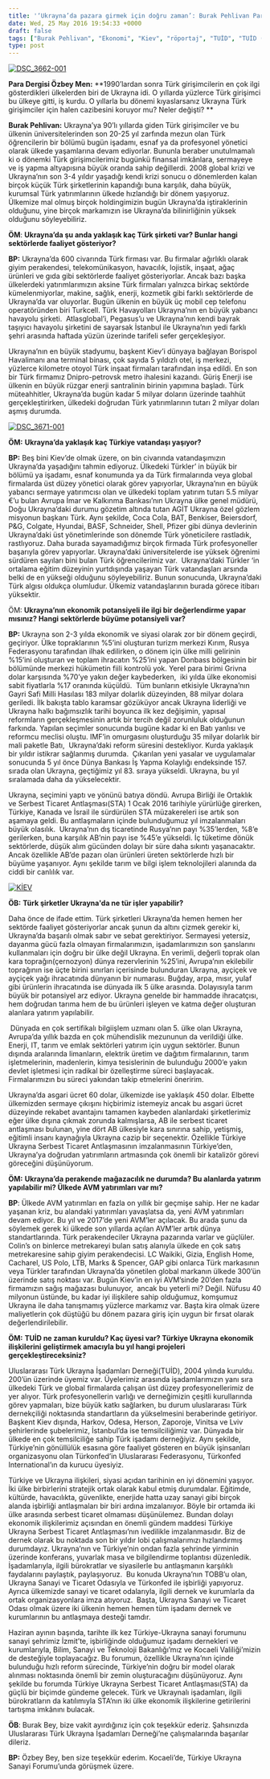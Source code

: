 ```yaml
---
title: '‘Ukrayna’da pazara girmek için doğru zaman’: Burak Pehlivan Para Dergisi Röportajı'
date: Wed, 25 May 2016 19:54:33 +0000
draft: false
tags: ["Burak Pehlivan", "Ekonomi", "Kiev", "röportaj", "TUİD", "TUİD (Türk Ukrayna İşadamları Derneği)", "Ukrayna", "Ukrayna Türk Toplumu", "Ukrayna Türk toplumu", "Ukrayna Türk yatırımları", "Uluslarası İlişkiler", "yatırım"]
type: post
---
```


[![DSC_3662-001](https://burakpehlivan.org/wp-content/uploads/2016/05/DSC_3662-001.jpg)](https://burakpehlivan.org/wp-content/uploads/2016/05/DSC_3662-001.jpg)




**Para Dergisi Özbey Men:** **1990’lardan sonra Türk girişimcilerin en çok ilgi gösterdikleri ülkelerden biri de Ukrayna idi. O yıllarda yüzlerce Türk girişimci bu ülkeye gitti, iş kurdu. O yıllarla bu dönemi kıyaslarsanız Ukrayna Türk girişimciler için halen cazibesini koruyor mu? Neler değişti? **




**Burak Pehlivan:** Ukrayna’ya 90’lı yıllarda giden Türk girişimciler ve bu ülkenin üniversitelerinden son 20-25 yıl zarfında mezun olan Türk öğrencilerin bir bölümü bugün işadamı, esnaf ya da profesyonel yönetici olarak ülkede yaşamlarına devam ediyorlar. Bununla beraber unutulmamalı ki o dönemki Türk girişimcilerimiz bugünkü finansal imkânlara, sermayeye ve iş yapma altyapısına büyük oranda sahip değillerdi. 2008 global krizi ve Ukrayna’nın son 3-4 yıldır yaşadığı kendi krizi sonucu o dönemlerden kalan birçok küçük Türk şirketlerinin kapandığı buna karşılık, daha büyük, kurumsal Türk yatırımlarının ülkede hızlandığı bir dönem yaşıyoruz. Ülkemize mal olmuş birçok holdingimizin bugün Ukrayna’da iştiraklerinin olduğunu, yine birçok markamızın ise Ukrayna’da bilinirliğinin yüksek olduğunu söyleyebiliriz. 




**ÖM**: **Ukrayna’da şu anda yaklaşık kaç Türk şirketi var? Bunlar hangi sektörlerde faaliyet gösteriyor?**




**BP:** Ukrayna’da 600 civarında Türk firması var. Bu firmalar ağırlıklı olarak giyim perakendesi, telekomünikasyon, havacılık, lojistik, inşaat, ağaç ürünleri ve gıda gibi sektörlerde faaliyet gösteriyorlar. Ancak bazı başka ülkelerdeki yatırımlarımızın aksine Türk firmaları yalnızca birkaç sektörde kümelenmiyorlar, makine, sağlık, enerji, kozmetik gibi farklı sektörlerde de Ukrayna’da var oluyorlar. Bugün ülkenin en büyük üç mobil cep telefonu operatöründen biri Turkcell. Türk Havayolları Ukrayna’nın en büyük yabancı havayolu şirketi.  Atlasglobal’i, Pegasus’u ve Ukrayna’nın kendi bayrak taşıyıcı havayolu şirketini de sayarsak İstanbul ile Ukrayna’nın yedi farklı şehri arasında haftada yüzün üzerinde tarifeli sefer gerçekleşiyor. 




Ukrayna’nın en büyük stadyumu, başkent Kiev’i dünyaya bağlayan Borispol Havalimanı ana terminal binası, çok sayıda 5 yıldızlı otel, iş merkezi, yüzlerce kilometre otoyol Türk inşaat firmaları tarafından inşa edildi. En son bir Türk firmamız Dnipro-petrovsk metro ihalesini kazandı. Güriş Enerji ise ülkenin en büyük rüzgar enerji santralinin birinin yapımına başladı. Türk müteahhitler, Ukrayna’da bugün kadar 5 milyar doların üzerinde taahhüt gerçekleştirirken, ülkedeki doğrudan Türk yatırımlarının tutarı 2 milyar doları aşmış durumda. 




[![DSC_3671-001](https://burakpehlivan.org/wp-content/uploads/2016/05/DSC_3671-001.jpg)](https://burakpehlivan.org/wp-content/uploads/2016/05/DSC_3671-001.jpg)




**ÖM:** **Ukrayna’da yaklaşık kaç Türkiye vatandaşı yaşıyor?**




**BP:** Beş bini Kiev’de olmak üzere, on bin civarında vatandaşımızın Ukrayna’da yaşadığını tahmin ediyoruz. Ülkedeki Türkler’ in büyük bir bölümü ya işadamı, esnaf konumunda ya da Türk firmalarında veya global firmalarda üst düzey yönetici olarak görev yapıyorlar, Ukrayna’nın en büyük yabancı sermaye yatırımcısı olan ve ülkedeki toplam yatırım tutarı 5.5 milyar €’u bulan Avrupa İmar ve Kalkınma Bankası’nın Ukrayna ülke genel müdürü, Doğu Ukrayna’daki durumu gözetim altında tutan AGİT Ukrayna özel gözlem misyonun başkanı Türk. Aynı şekilde, Coca Cola, BAT, Benkiser, Beiersdorf, P&G, Colgate, Hyundai, BASF, Schneider, Shell, Pfizer gibi dünya devlerinin Ukrayna’daki üst yönetimlerinde son dönemde Türk yöneticilere rastladık, rastlıyoruz. Daha burada sayamadığımız birçok firmada Türk profesyoneller başarıyla görev yapıyorlar. Ukrayna’daki üniversitelerde ise yüksek öğrenimi sürdüren sayıları bini bulan Türk öğrencilerimiz var.  Ukrayna’daki Türkler ‘in ortalama eğitim düzeyinin yurtdışında yaşayan Türk vatandaşları arsında belki de en yükseği olduğunu söyleyebiliriz. Bunun sonucunda, Ukrayna’daki Türk algısı oldukça olumludur. Ülkemiz vatandaşlarının burada görece itibarı yüksektir. 




ÖM: **Ukrayna’nın ekonomik potansiyeli ile ilgi bir değerlendirme yapar mısınız? Hangi sektörlerde büyüme potansiyeli var?**




**BP:** Ukrayna son 2-3 yılda ekonomik ve siyasi olarak zor bir dönem geçirdi, geçiriyor. Ülke topraklarının %5’ini oluşturan turizm merkezi Kırım, Rusya Federasyonu tarafından ilhak edilirken, o dönem için ülke milli gelirinin %15’ini oluşturan ve toplam ihracatın %25’ini yapan Donbass bölgesinin bir bölümünde merkezi hükümetin fiili kontrolü yok. Yerel para birimi Grivna dolar karşısında %70’ye yakın değer kaybederken,  iki yılda ülke ekonomisi sabit fiyatlarla %17 oranında küçüldü.  Tüm bunların etkisiyle Ukrayna’nın Gayri Safi Milli Hasılası 183 milyar dolarlık düzeyinden, 88 milyar dolara geriledi. İlk bakışta tablo karamsar gözüküyor ancak Ukrayna liderliği ve Ukrayna halkı bağımsızlık tarihi boyunca ilk kez değişimin, yapısal reformların gerçekleşmesinin artık bir tercih değil zorunluluk olduğunun farkında. Yapılan seçimler sonucunda bugüne kadar ki en Batı yanlısı ve reformcu meclisi oluştu. IMF’in omurgasını oluşturduğu 35 milyar dolarlık bir mali paketle Batı,  Ukrayna’daki reform süresini destekliyor. Kurda yaklaşık bir yıldır istikrar sağlanmış durumda.  Çıkarılan yeni yasalar ve uygulamalar sonucunda 5 yıl önce Dünya Bankası İş Yapma Kolaylığı endeksinde 157. sırada olan Ukrayna, geçtiğimiz yıl 83. sıraya yükseldi. Ukrayna, bu yıl sıralamada daha da yükselecektir. 




Ukrayna, seçimini yaptı ve yönünü batıya döndü. Avrupa Birliği ile Ortaklık ve Serbest Ticaret Antlaşması(STA) 1 Ocak 2016 tarihiyle yürürlüğe girerken, Türkiye, Kanada ve İsrail ile sürdürülen STA müzakereleri ise artık son aşamaya geldi. Bu antlaşmaların içinde bulunduğumuz yıl imzalanmaları büyük olasılık.  Ukrayna’nın dış ticaretinde Rusya’nın payı %35’lerden, %8’e gerilerken, buna karşılık AB’nin payı ise %45’e yükseldi. İç tüketime dönük sektörlerde, düşük alım gücünden dolayı bir süre daha sıkıntı yaşanacaktır. Ancak özellikle AB’de pazarı olan ürünleri üreten sektörlerde hızlı bir büyüme yaşanıyor. Aynı şekilde tarım ve bilgi işlem teknolojileri alanında da ciddi bir canlılık var. 




[![KİEV](https://burakpehlivan.org/wp-content/uploads/2016/05/KİEV.jpg)](https://burakpehlivan.org/wp-content/uploads/2016/05/KİEV.jpg)




**ÖB:** **Türk şirketler Ukrayna'da ne tür işler yapabilir?**




Daha önce de ifade ettim. Türk şirketleri Ukrayna’da hemen hemen her sektörde faaliyet gösteriyorlar ancak şunun da altını çizmek gerekir ki, Ukrayna’da başarılı olmak sabır ve sebat gerektiriyor. Sermayesi yetersiz, dayanma gücü fazla olmayan firmalarımızın, işadamlarımızın son şanslarını kullanmaları için doğru bir ülke değil Ukrayna. En verimli, değerli toprak olan kara toprağın(çernozyon) dünya rezervlerinin %25’ini, Avrupa’nın ekilebilir toprağının ise üçte birini sınırları içerisinde bulunduran Ukrayna, ayçiçek ve ayçiçek yağı ihracatında dünyanın bir numarası. Buğday, arpa, mısır, yulaf gibi ürünlerin ihracatında ise dünyada ilk 5 ülke arasında. Dolayısıyla tarım büyük bir potansiyel arz ediyor. Ukrayna genelde bir hammadde ihracatçısı, hem doğrudan tarıma hem de bu ürünleri işleyen ve katma değer oluşturan alanlara yatırım yapılabilir.




 Dünyada en çok sertifikalı bilgiişlem uzmanı olan 5. ülke olan Ukrayna, Avrupa’da yıllık bazda en çok mühendislik mezununun da verildiği ülke. Enerji, IT, tarım ve emlak sektörleri yatırım için uygun sektörler. Bunun dışında aralarında limanların, elektrik üretim ve dağıtım firmalarının, tarım işletmelerinin, madenlerin, kimya tesislerinin de bulunduğu 2000’e yakın devlet işletmesi için radikal bir özelleştirme süreci başlayacak. Firmalarımızın bu süreci yakından takip etmelerini öneririm. 




Ukrayna’da asgari ücret 60 dolar, ülkemizde ise yaklaşık 450 dolar. Elbette ülkemizden sermaye çıkışını hiçbirimiz istemeyiz ancak bu asgari ücret düzeyinde rekabet avantajını tamamen kaybeden alanlardaki şirketlerimiz eğer ülke dışına çıkmak zorunda kalmışlarsa, AB ile serbest ticaret antlaşması bulunan, yine dört AB ülkesiyle kara sınırına sahip, yetişmiş, eğitimli insanı kaynağıyla Ukrayna cazip bir seçenektir. Özellikle Türkiye Ukrayna Serbest Ticaret Antlaşmasının imzalanmasının Türkiye’den, Ukrayna’ya doğrudan yatırımların artmasında çok önemli bir katalizör görevi göreceğini düşünüyorum. 




**ÖM:** **Ukrayna’da perakende mağazacılık ne durumda? Bu alanlarda yatırım yapılabilir mi? Ülkede AVM yatırımları var mı?**




**BP**: Ülkede AVM yatırımları en fazla on yıllık bir geçmişe sahip. Her ne kadar yaşanan kriz, bu alandaki yatırımları yavaşlatsa da, yeni AVM yatırımları devam ediyor. Bu yıl ve 2017’de yeni AVM’ler açılacak. Bu arada şunu da söylemek gerek ki ülkede son yıllarda açılan AVM’ler artık dünya standartlarında. Türk perakendeciler Ukrayna pazarında varlar ve güçlüler. Colin’s on binlerce metrekareyi bulan satış alanıyla ülkede en çok satış metrekaresine sahip giyim perakendecisi. LC Waikiki, Gizia, English Home, Cacharel, US Polo, LTB, Marks & Spencer, GAP gibi onlarca Türk markasının veya Türkler tarafından Ukrayna’da yönetilen global markanın ülkede 300’ün üzerinde satış noktası var. Bugün Kiev’in en iyi AVM’sinde 20’den fazla firmamızın sağış mağazası bulunuyor,  ancak bu yeterli mi? Değil. Nüfusu 40 milyonun üstünde, bu kadar iyi ilişkilere sahip olduğumuz, komşumuz Ukrayna ile daha tanışmamış yüzlerce markamız var. Başta kira olmak üzere maliyetlerin çok düştüğü bu dönem pazara giriş için uygun bir fırsat olarak değerlendirilebilir. 




**ÖM:** **TUİD ne zaman kuruldu? Kaç üyesi var? Türkiye Ukrayna ekonomik ilişkilerini geliştirmek amacıyla bu yıl hangi projeleri gerçekleştireceksiniz?**




Uluslararası Türk Ukrayna İşadamları Derneği(TUİD), 2004 yılında kuruldu. 200’ün üzerinde üyemiz var. Üyelerimiz arasında işadamlarımızın yanı sıra ülkedeki Türk ve global firmalarda çalışan üst düzey profesyonellerimiz de yer alıyor. Türk profesyonellerin varlığı ve derneğimizin çeşitli kurullarında görev yapmaları, bize büyük katkı sağlarken, bu durum uluslararası Türk dernekçiliği noktasında standartların da yükselmesini beraberinde getiriyor. Başkent Kiev dışında, Harkov, Odesa, Herson, Zaporoje, Vinitsa ve Lviv şehirlerinde şubelerimiz, İstanbul’da ise temsilciliğimiz var. Dünyada bir ülkede en çok temsilciliğe sahip Türk işadamı derneğiyiz. Aynı şekilde, Türkiye’nin gönüllülük esasına göre faaliyet gösteren en büyük işinsanları organizasyonu olan Türkonfed’in Uluslararası Federasyonu, Türkonfed International’ın da kurucu üyesiyiz. 




Türkiye ve Ukrayna ilişkileri, siyasi açıdan tarihinin en iyi dönemini yaşıyor. İki ülke birbirlerini stratejik ortak olarak kabul etmiş durumdalar. Eğitimde, kültürde, havacılıkta, güvenlikte, enerjide hatta uzay sanayi gibi birçok alanda işbirliği antlaşmaları bir biri ardına imzalanıyor. Böyle bir ortamda iki ülke arasında serbest ticaret olmaması düşünülemez. Bundan dolayı ekonomik ilişkilerimiz açısından en önemli gündem maddesi Türkiye Ukrayna Serbest Ticaret Antlaşması’nın ivedilikle imzalanmasıdır. Biz de dernek olarak bu noktada son bir yıldır lobi çalışmalarımızı hızlandırmış durumdayız. Ukrayna’nın ve Türkiye’nin ondan fazla şehrinde yirminin üzerinde konferans, yuvarlak masa ve bilgilendirme toplantısı düzenledik. İşadamlarıyla, ilgili bürokratlar ve siyasilerle bu antlaşmanın karşılıklı faydalarını paylaştık, paylaşıyoruz.  Bu konuda Ukrayna’nın TOBB’u olan, Ukrayna Sanayi ve Ticaret Odasıyla ve Türkonfed ile işbirliği yapıyoruz.  Ayrıca ülkemizde sanayi ve ticaret odalarıyla, ilgili dernek ve kurumlarla da ortak organizasyonlara imza atıyoruz.  Başta, Ukrayna Sanayi ve Ticaret Odası olmak üzere iki ülkenin hemen hemen tüm işadamı dernek ve kurumlarının bu antlaşmaya desteği tamdır. 




Haziran ayının başında, tarihte ilk kez Türkiye-Ukrayna sanayi forumunu sanayi şehrimiz İzmit’te, işbirliğinde olduğumuz işadamı dernekleri ve kurumlarıyla, Bilim, Sanayi ve Teknoloji Bakanlığı’mız ve Kocaeli Valiliği’mizin de desteğiyle toplayacağız. Bu forumun, özellikle Ukrayna’nın içinde bulunduğu hızlı reform sürecinde, Türkiye’nin doğru bir model olarak alınması noktasında önemli bir zemin oluşturacağını düşünüyoruz. Aynı şekilde bu forumda Türkiye Ukrayna Serbest Ticaret Antlaşması(STA) da güçlü bir biçimde gündeme gelecek. Türk ve Ukraynalı işadamları, ilgili bürokratların da katılımıyla STA’nın iki ülke ekonomik ilişkilerine getirilerini tartışma imkânını bulacak. 




**ÖB**: Burak Bey, bize vakit ayırdığınız için çok teşekkür ederiz. Şahsınızda Uluslararası Türk Ukrayna İşadamları Derneği’ne çalışmalarında başarılar dileriz. 




**BP:** Özbey Bey, ben size teşekkür ederim. Kocaeli’de, Türkiye Ukrayna Sanayi Forumu’unda görüşmek üzere.